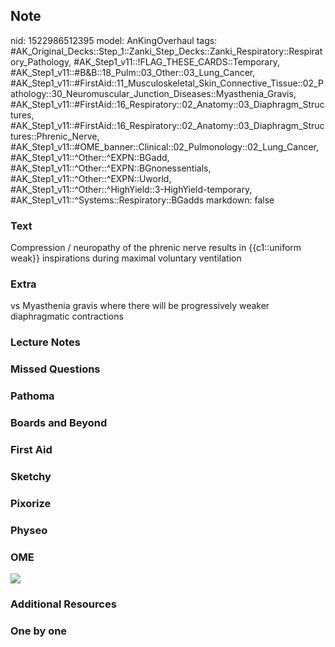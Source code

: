 ## Note
nid: 1522986512395
model: AnKingOverhaul
tags: #AK_Original_Decks::Step_1::Zanki_Step_Decks::Zanki_Respiratory::Respiratory_Pathology, #AK_Step1_v11::!FLAG_THESE_CARDS::Temporary, #AK_Step1_v11::#B&B::18_Pulm::03_Other::03_Lung_Cancer, #AK_Step1_v11::#FirstAid::11_Musculoskeletal_Skin_Connective_Tissue::02_Pathology::30_Neuromuscular_Junction_Diseases::Myasthenia_Gravis, #AK_Step1_v11::#FirstAid::16_Respiratory::02_Anatomy::03_Diaphragm_Structures, #AK_Step1_v11::#FirstAid::16_Respiratory::02_Anatomy::03_Diaphragm_Structures::Phrenic_Nerve, #AK_Step1_v11::#OME_banner::Clinical::02_Pulmonology::02_Lung_Cancer, #AK_Step1_v11::^Other::^EXPN::BGadd, #AK_Step1_v11::^Other::^EXPN::BGnonessentials, #AK_Step1_v11::^Other::^EXPN::Uworld, #AK_Step1_v11::^Other::^HighYield::3-HighYield-temporary, #AK_Step1_v11::^Systems::Respiratory::BGadds
markdown: false

### Text
Compression / neuropathy of the phrenic nerve results in {{c1::uniform weak}} inspirations during maximal voluntary ventilation

### Extra
vs Myasthenia gravis where there will be progressively weaker diaphragmatic contractions

### Lecture Notes


### Missed Questions


### Pathoma


### Boards and Beyond


### First Aid


### Sketchy


### Pixorize


### Physeo


### OME
<div class="ome-widget">
  <a href=
  "https://onlinemeded.org/spa/pulmonology/lung-cancer/acquire?ref=anki">
  <img src="_OME_AnkiFlashcards_Lesson_2.png"></a>
</div>

### Additional Resources


### One by one


